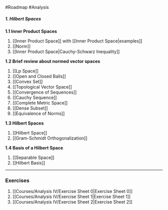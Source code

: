 #Roadmap #Analysis 

##### 1. Hilbert Spaces
**1.1 Inner Product Spaces**
1. [[Inner Product Space]] with [[Inner Product Space|examples]]
3. [[Norm]]
4. [[Inner Product Space|Cauchy-Schwarz Inequality]]

**1.2 Brief review about normed vector spaces**
1. [[Lp Space]]
7. [[Open and Closed Balls]]
8. [[Convex Set]]
9. [[Topological Vector Space]]
10. [[Convergence of Sequences]]
11. [[Cauchy Sequence]]
12. [[Complete Metric Space]]
13. [[Dense Subset]]
14. [[Equivalence of Norms]]

**1.3 Hilbert Spaces**
1. [[Hilbert Space]]
2. [[Gram-Schmidt Orthogonalization]]

**1.4 Basis of a Hilbert Space**
1. [[Separable Space]]
2. [[Hilbert Basis]]
---
### Exercises
1. [[Courses/Analysis IV/Exercise Sheet 0|Exercise Sheet 0]]
2. [[Courses/Analysis IV/Exercise Sheet 1|Exercise Sheet 1]]
3. [[Courses/Analysis IV/Exercise Sheet 2|Exercise Sheet 2]]